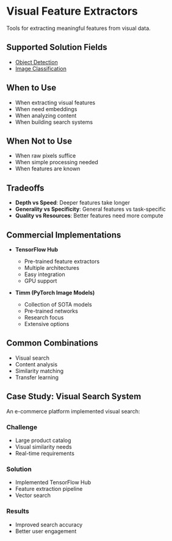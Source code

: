 # Visual Feature Extractors

Tools for extracting meaningful features from visual data.

## Supported Solution Fields

- [Object Detection](../solutions/object-detection)
- [Image Classification](../solutions/image-classification)

## When to Use

- When extracting visual features
- When need embeddings
- When analyzing content
- When building search systems

## When Not to Use

- When raw pixels suffice
- When simple processing needed
- When features are known

## Tradeoffs

- **Depth vs Speed**: Deeper features take longer
- **Generality vs Specificity**: General features vs task-specific
- **Quality vs Resources**: Better features need more compute

## Commercial Implementations

- **TensorFlow Hub**
  - Pre-trained feature extractors
  - Multiple architectures
  - Easy integration
  - GPU support

- **Timm (PyTorch Image Models)**
  - Collection of SOTA models
  - Pre-trained networks
  - Research focus
  - Extensive options

## Common Combinations

- Visual search
- Content analysis
- Similarity matching
- Transfer learning

## Case Study: Visual Search System

An e-commerce platform implemented visual search:

### Challenge
- Large product catalog
- Visual similarity needs
- Real-time requirements

### Solution
- Implemented TensorFlow Hub
- Feature extraction pipeline
- Vector search

### Results
- Improved search accuracy
- Better user engagement 